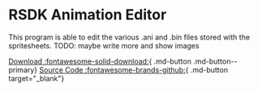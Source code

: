 # RSDK Animation Editor

This program is able to edit the various .ani and .bin files stored with the spritesheets.
TODO: maybe write more and show images

[Download :fontawesome-solid-download:](https://github.com/Rubberduckycooly/RSDK/releases){ .md-button .md-button--primary}
[Source Code :fontawesome-brands-github:](https://github.com/Rubberduckycooly/RSDK){ .md-button target="_blank"}